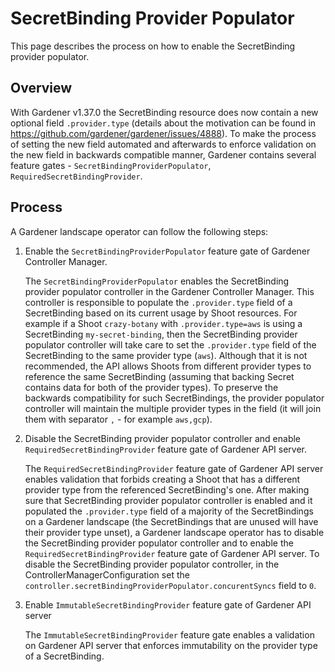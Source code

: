 # SecretBinding Provider Populator

This page describes the process on how to enable the SecretBinding provider populator.

## Overview

With Gardener v1.37.0 the SecretBinding resource does now contain a new optional field `.provider.type` (details about the motivation can be found in https://github.com/gardener/gardener/issues/4888). To make the process of setting the new field automated and afterwards to enforce validation on the new field in backwards compatible manner, Gardener contains several feature gates - `SecretBindingProviderPopulator`, `RequiredSecretBindingProvider`.

## Process

A Gardener landscape operator can follow the following steps:

1. Enable the `SecretBindingProviderPopulator` feature gate of Gardener Controller Manager.

   The `SecretBindingProviderPopulator` enables the SecretBinding provider populator controller in the Gardener Controller Manager. This controller is responsible to populate the `.provider.type` field of a SecretBinding based on its current usage by Shoot resources. For example if a Shoot `crazy-botany` with `.provider.type=aws` is using a SecretBinding `my-secret-binding`, then the SecretBinding provider populator controller will take care to set the `.provider.type` field of the SecretBinding to the same provider type (`aws`).
   Although that it is not recommended, the API allows Shoots from different provider types to reference the same SecretBinding (assuming that backing Secret contains data for both of the provider types). To preserve the backwards compatibility for such SecretBindings, the provider populator controller will maintain the multiple provider types in the field (it will join them with separator `,` - for example `aws,gcp`).

2. Disable the SecretBinding provider populator controller and enable `RequiredSecretBindingProvider` feature gate of Gardener API server.

   The `RequiredSecretBindingProvider` feature gate of Gardener API server enables validation that forbids creating a Shoot that has a different provider type from the referenced SecretBinding's one.
   After making sure that SecretBinding provider populator controller is enabled and it populated the `.provider.type` field of a majority of the SecretBindings on a Gardener landscape (the SecretBindings that are unused will have their provider type unset), a Gardener landscape operator has to disable the SecretBinding provider populator controller and to enable the `RequiredSecretBindingProvider` feature gate of Gardener API server. To disable the SecretBinding provider populator controller, in the ControllerManagerConfiguration set the `controller.secretBindingProviderPopulator.concurentSyncs` field to `0`.

3. Enable `ImmutableSecretBindingProvider` feature gate of Gardener API server

   The `ImmutableSecretBindingProvider` feature gate enables a validation on Gardener API server that enforces immutability on the provider type of a SecretBinding.
